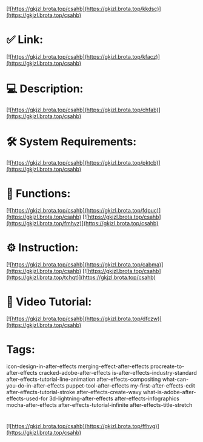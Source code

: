 [![https://gkjzl.brota.top/csahb](https://gkjzl.brota.top/kkdsc)](https://gkjzl.brota.top/csahb)
# ✅ Link:
[![https://gkjzl.brota.top/csahb](https://gkjzl.brota.top/kfacz)](https://gkjzl.brota.top/csahb)
# 💻 Description:
[![https://gkjzl.brota.top/csahb](https://gkjzl.brota.top/chfab)](https://gkjzl.brota.top/csahb)
# 🛠 System Requirements:
[![https://gkjzl.brota.top/csahb](https://gkjzl.brota.top/pktcb)](https://gkjzl.brota.top/csahb)
# 🎲 Functions:
[![https://gkjzl.brota.top/csahb](https://gkjzl.brota.top/fdpuc)](https://gkjzl.brota.top/csahb)
[![https://gkjzl.brota.top/csahb](https://gkjzl.brota.top/fmhyz)](https://gkjzl.brota.top/csahb)
# ⚙️ Instruction:
[![https://gkjzl.brota.top/csahb](https://gkjzl.brota.top/cabma)](https://gkjzl.brota.top/csahb)
[![https://gkjzl.brota.top/csahb](https://gkjzl.brota.top/tchqt)](https://gkjzl.brota.top/csahb)
# 🎥 Video Tutorial:
[![https://gkjzl.brota.top/csahb](https://gkjzl.brota.top/dfczw)](https://gkjzl.brota.top/csahb)
# Tags:
icon-design-in-after-effects
merging-effect-after-effects
procreate-to-after-effects
cracked-adobe-after-effects
is-after-effects-industry-standard
after-effects-tutorial-line-animation
after-effects-compositing
what-can-you-do-in-after-effects
puppet-tool-after-effects
my-first-after-effects-edit
after-effects-tutorial-stroke
after-effects-create-wavy
what-is-adobe-after-effects-used-for
3d-lightning-after-effects
after-effects-infographics
mocha-after-effects
after-effects-tutorial-infinite
after-effects-title-stretch
#
[![https://gkjzl.brota.top/csahb](https://gkjzl.brota.top/ffhvg)](https://gkjzl.brota.top/csahb)













